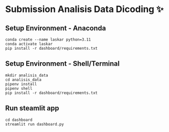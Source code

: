 # Submission Analisis Data Dicoding ✨

## Setup Environment - Anaconda
```
conda create --name laskar python=3.11
conda activate laskar
pip install -r dashboard/requirements.txt
```

## Setup Environment - Shell/Terminal
```
mkdir analisis_data
cd analisis_data
pipenv install
pipenv shell
pip install -r dashboard/requirements.txt
```

## Run steamlit app
```
cd dashboard
streamlit run dashboard.py
```